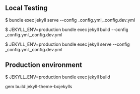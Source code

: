 
## Local Testing
$ bundle exec jekyll serve --config _config.yml,_config.dev.yml

$ JEKYLL_ENV=production bundle exec jekyll build --config _config.yml,_config.dev.yml

$ JEKYLL_ENV=production bundle exec jekyll serve --config _config.yml,_config.dev.yml

## Production environment
$ JEKYLL_ENV=production bundle exec jekyll build


gem build jekyll-theme-bojekylls
